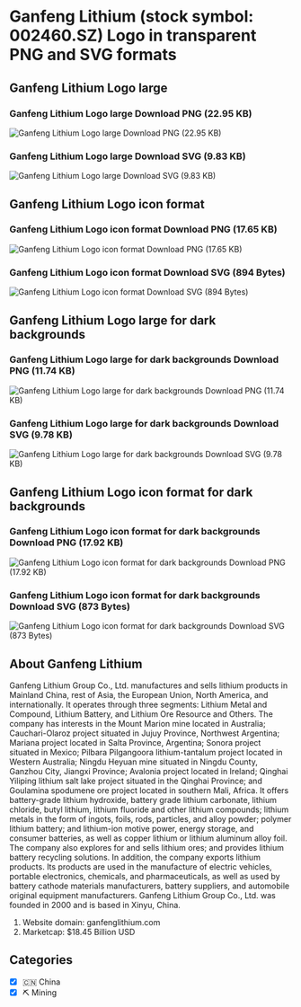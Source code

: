 # Ganfeng Lithium (stock symbol: 002460.SZ) Logo in transparent PNG and SVG formats

## Ganfeng Lithium Logo large

### Ganfeng Lithium Logo large Download PNG (22.95 KB)

![Ganfeng Lithium Logo large Download PNG (22.95 KB)](/img/orig/002460.SZ_BIG-e813835b.png)

### Ganfeng Lithium Logo large Download SVG (9.83 KB)

![Ganfeng Lithium Logo large Download SVG (9.83 KB)](/img/orig/002460.SZ_BIG-9f155042.svg)

## Ganfeng Lithium Logo icon format

### Ganfeng Lithium Logo icon format Download PNG (17.65 KB)

![Ganfeng Lithium Logo icon format Download PNG (17.65 KB)](/img/orig/002460.SZ-0f5bdba4.png)

### Ganfeng Lithium Logo icon format Download SVG (894 Bytes)

![Ganfeng Lithium Logo icon format Download SVG (894 Bytes)](/img/orig/002460.SZ-7ea4f8eb.svg)

## Ganfeng Lithium Logo large for dark backgrounds

### Ganfeng Lithium Logo large for dark backgrounds Download PNG (11.74 KB)

![Ganfeng Lithium Logo large for dark backgrounds Download PNG (11.74 KB)](/img/orig/002460.SZ_BIG.D-21f98360.png)

### Ganfeng Lithium Logo large for dark backgrounds Download SVG (9.78 KB)

![Ganfeng Lithium Logo large for dark backgrounds Download SVG (9.78 KB)](/img/orig/002460.SZ_BIG.D-e08b8d90.svg)

## Ganfeng Lithium Logo icon format for dark backgrounds

### Ganfeng Lithium Logo icon format for dark backgrounds Download PNG (17.92 KB)

![Ganfeng Lithium Logo icon format for dark backgrounds Download PNG (17.92 KB)](/img/orig/002460.SZ.D-7fb7f99b.png)

### Ganfeng Lithium Logo icon format for dark backgrounds Download SVG (873 Bytes)

![Ganfeng Lithium Logo icon format for dark backgrounds Download SVG (873 Bytes)](/img/orig/002460.SZ.D-0b0428d5.svg)

## About Ganfeng Lithium

Ganfeng Lithium Group Co., Ltd. manufactures and sells lithium products in Mainland China, rest of Asia, the European Union, North America, and internationally. It operates through three segments: Lithium Metal and Compound, Lithium Battery, and Lithium Ore Resource and Others. The company has interests in the Mount Marion mine located in Australia; Cauchari-Olaroz project situated in Jujuy Province, Northwest Argentina; Mariana project located in Salta Province, Argentina; Sonora project situated in Mexico; Pilbara Pilgangoora lithium-tantalum project located in Western Australia; Ningdu Heyuan mine situated in Ningdu County, Ganzhou City, Jiangxi Province; Avalonia project located in Ireland; Qinghai Yiliping lithium salt lake project situated in the Qinghai Province; and Goulamina spodumene ore project located in southern Mali, Africa. It offers battery-grade lithium hydroxide, battery grade lithium carbonate, lithium chloride, butyl lithium, lithium fluoride and other lithium compounds; lithium metals in the form of ingots, foils, rods, particles, and alloy powder; polymer lithium battery; and lithium-ion motive power, energy storage, and consumer batteries, as well as copper lithium or lithium aluminum alloy foil. The company also explores for and sells lithium ores; and provides lithium battery recycling solutions. In addition, the company exports lithium products. Its products are used in the manufacture of electric vehicles, portable electronics, chemicals, and pharmaceuticals, as well as used by battery cathode materials manufacturers, battery suppliers, and automobile original equipment manufacturers. Ganfeng Lithium Group Co., Ltd. was founded in 2000 and is based in Xinyu, China.

1. Website domain: ganfenglithium.com
2. Marketcap: $18.45 Billion USD


## Categories
- [x] 🇨🇳 China
- [x] ⛏️ Mining
